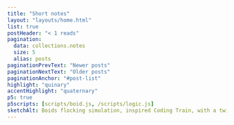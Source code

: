 ```yaml
---
title: "Short notes"
layout: "layouts/home.html"
list: true
postHeader: "< 1 reads"
pagination:
  data: collections.notes
  size: 5
  alias: posts
paginationPrevText: "Newer posts"
paginationNextText: "Older posts"
paginationAnchor: "#post-list"
highlight: "quinary"
accentHighlight: "quaternary"
p5: true
p5scripts: [scripts/boid.js, /scripts/logic.js]
sketchAlt: Boids flocking simulation, inspired Coding Train, with a twist of touch interaction
---
```

